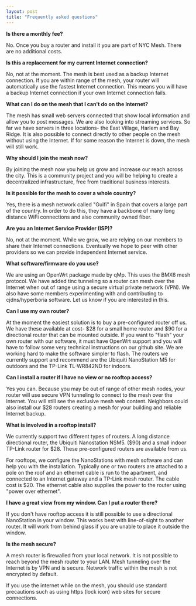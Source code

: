 ```yaml
---
layout: post
title: "Frequently asked questions"
---
```


**Is there a monthly fee?**

No. Once you buy a router and install it you are part of NYC Mesh. There are no additional costs.

**Is this a replacement for my current Internet connection?**

No, not at the moment. The mesh is best used as a backup Internet connection. If you are within range of the mesh, your router will automatically use the fastest Internet connection. This means you will have a backup Internet connection if your own Internet connection fails.

**What can I do on the mesh that I can't do on the Internet?**

The mesh has small web servers connected that show local information and allow you to post messages. We are also looking into streaming services. So far we have servers in three locations- the East Village, Harlem and Bay Ridge. It is also possible to connect directly to other people on the mesh without using the Internet. If for some reason the Internet is down, the mesh will still work.

**Why should I join the mesh now?**

By joining the mesh now you help us grow and increase our reach across the city. This is a community project and you will be helping to create a decentralized infrastructure, free from traditional business interests.

**Is it possible for the mesh to cover a whole country?**

Yes, there is a mesh network called "Guifi" in Spain that covers a large part of the country. In order to do this, they have a backbone of many long distance WiFi connections and also community owned fiber.

**Are you an Internet Service Provider (ISP)?**

No, not at the moment. While we grow, we are relying on our members to share their Internet connections. Eventually we hope to peer with other providers so we can provide independent Internet service.

**What software/firmware do you use?**

We are using an OpenWrt package made by qMp. This uses the BMX6 mesh protocol. We have added tinc tunneling so a router can mesh over the Internet when out of range using a secure virtual private network (VPN). We also have some members experimenting with and contributing to cjdns/hyperboria software. Let us know if you are interested in this.

**Can I use my own router?**

At the moment the easiest solution is to buy a pre-configured router off us. We have these available at cost- $28 for a small home router and $90 for a directional router that can be mounted outside. If you want to "flash" your own router with our software, it must have OpenWrt support and you will have to follow some very technical instructions on our github site. We are working hard to make the software simpler to flash. The routers we currently support and recommend are the Ubiquiti NanoStation M5 for outdoors and the TP-Link TL-WR842ND for indoors.

**Can I install a router if I have no view or no rooftop access?**

Yes you can. Because you may be out of range of other mesh nodes, your router will use secure VPN tunneling to connect to the mesh over the Internet. You will still see the exclusive mesh web content. Neighbors could also install our $28 routers creating a mesh for your building and reliable Internet backup. 

**What is involved in a rooftop install?**

We currently support two different types of routers. A long distance directional router, the Ubiquiti Nanostation NSM5. ($90) and a small indoor TP-Link router for $28. These pre-configured routers are available from us.

For rooftops, we configure the NanoStations with mesh software and can help you with the installation. Typically one or two routers are attached to a pole on the roof and an ethernet cable is run to the apartment, and connected to an Internet gateway and a TP-Link mesh router. The cable cost is $20. The ethernet cable also supplies the power to the router using "power over ethernet". 


**I have a great view from my window. Can I put a router there?**

If you don't have rooftop access it is still possible to use a directional NanoStation in your window. This works best with line-of-sight to another router. It will work from behind glass if you are unable to place it outside the window.

**Is the mesh secure?**

A mesh router is firewalled from your local network. It is not possible to reach beyond the mesh router to your LAN. Mesh tunneling over the Internet is by VPN and is secure. Network traffic within the mesh is not encrypted by default.

If you use the internet while on the mesh, you should use standard precautions such as using https (lock icon) web sites for secure connections.










 

